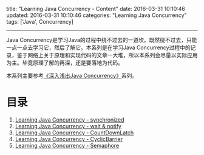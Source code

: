 title: "Learning Java Concurrency - Content"
date: 2016-03-31 10:10:46
updated: 2016-03-31 10:10:46
categories: "Learning Java Concurrency"
tags: ['Java', Concurrency]

---

Java Concurrency是学习Java的过程中绕不过去的一道坎。既然绕不过去，只能一点一点去学习它，然后了解它。本系列是在学习Java Concurrency过程中的记录，鉴于网络上关于原理和实现代码的文章一大堆，所以本系列会尽量以实际应用为主。毕竟原理了解的再深，还是要落地为代码。

本系列主要参考[《深入浅出Java Concurrency》](http://www.blogjava.net/xylz/archive/2010/07/08/325587.html)系列。

<!-- More -->

# 目录

1. [Learning Java Concurrency - synchronized](/2016/04/01/java-concurrency-synchronized/)
2. [Learning Java Concurrency - wait & notify](/2016/04/06/learning-java-concurrency-wait-notify/)
3. [Learning Java Concurrency - CountDownLatch](/2016/03/30/java-concurrency-countdownlatch/)
4. [Learning Java Concurrency - CyclicBarrier](/2016/03/30/java-concurrency-cyclicbarrier/)
5. [Learning Java Concurrency - Semaphore](/2016/03/30/java-concurrent-semaphore/)
